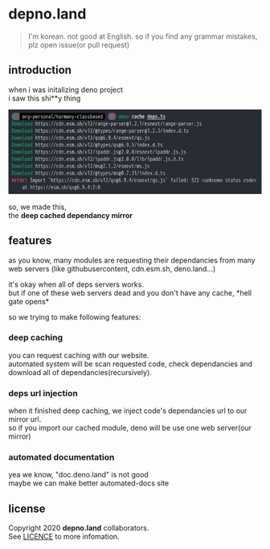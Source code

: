 # depno.land
> I'm korean. not good at English. so if you find any grammar mistakes, plz open issue(or pull request)

## introduction
when i was initalizing deno project\
i saw this shi**y thing

![522 errors on cdn.esm.sh](docs/522esmsh.png)

so, we made this,\
the **deep cached dependancy mirror**

## features
as you know, many modules are requesting their dependancies from many web servers (like githubusercontent, cdn.esm.sh, deno.land...)

it's okay when all of deps servers works.\
but if one of these web servers dead and you don't have any cache, \*hell gate opens\*

so we trying to make following features:
### deep caching
you can request caching with our website.\
automated system will be scan requested code, check dependancies and download all of dependancies(recursively).

### deps url injection
when it finished deep caching, we inject code's dependancies url to our mirror url.\
so if you import our cached module, deno will be use one web server(our mirror)

### automated documentation
yea we know, "doc.deno.land" is not good\
maybe we can make better automated-docs site

## license
Copyright 2020 **depno.land** collaborators.\
See [LICENCE](LICENSE) to more infomation.
